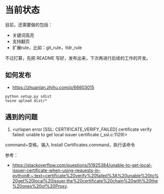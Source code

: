 # 当前状态

目前，还需要做的包括：

* 关键词高亮
* 支持翻页
* 扩展rule，比如：git_rule，tldr_rule

不过打算，先把 README 写好，发布出来，下次再进行后续的工作的开发。


## 如何发布

* https://zhuanlan.zhihu.com/p/66603015

```
python setup.py sdist
twine upload dist/*
```


## 遇到的问题

1. <urlopen error [SSL: CERTIFICATE_VERIFY_FAILED] certificate verify failed: unable to get local issuer certificate (_ssl.c:1129)>

command+空格，输入 Install Certificates.command，执行该命令

参考：

* https://stackoverflow.com/questions/51925384/unable-to-get-local-issuer-certificate-when-using-requests-in-python#:~:text=certificate%20verify%20failed%3A%20unable%20to%20get%20local%20issuer,the%20certificate%20chain%20with%20the%20ones%20of%20Proxy.
